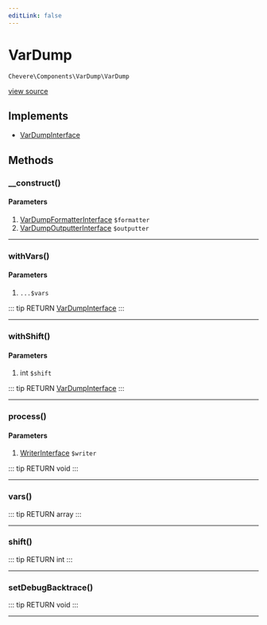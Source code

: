```yaml
---
editLink: false
---
```


# VarDump

`Chevere\Components\VarDump\VarDump`

[view source](https://github.com/chevere/chevere/blob/master/src/Chevere/Components/VarDump/VarDump.php)

## Implements

- [VarDumpInterface](../../Interfaces/VarDump/VarDumpInterface.md)

## Methods

### __construct()

#### Parameters

1. [VarDumpFormatterInterface](../../Interfaces/VarDump/VarDumpFormatterInterface.md) `$formatter`
2. [VarDumpOutputterInterface](../../Interfaces/VarDump/VarDumpOutputterInterface.md) `$outputter`

---

### withVars()

#### Parameters

1.  `...$vars`

::: tip RETURN
[VarDumpInterface](../../Interfaces/VarDump/VarDumpInterface.md)
:::

---

### withShift()

#### Parameters

1. int `$shift`

::: tip RETURN
[VarDumpInterface](../../Interfaces/VarDump/VarDumpInterface.md)
:::

---

### process()

#### Parameters

1. [WriterInterface](../../Interfaces/Writer/WriterInterface.md) `$writer`

::: tip RETURN
void
:::

---

### vars()

::: tip RETURN
array
:::

---

### shift()

::: tip RETURN
int
:::

---

### setDebugBacktrace()

::: tip RETURN
void
:::

---

